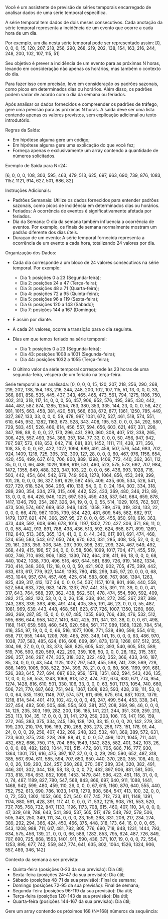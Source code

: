 Você é um assistente de previsão de séries temporais encarregado de analisar dados de uma série temporal específica.
        
A série temporal tem dados de dois meses consecutivos. Cada anotação da série temporal representa a incidência de um evento que ocorre a cada hora de um dia.

Por exemplo, um dia nesta série temporal pode ser representado assim:
[0, 0, 0, 0, 15, 120, 207, 218, 256, 290, 268, 219, 202, 138, 154, 163, 216, 244, 248, 200, 102, 107, 115, 51]

Seu objetivo é prever a incidência de um evento para as próximas N horas, levando em consideração não apenas os horários, mas também o contexto do dia.

Para fazer isso com precisão, leve em consideração os padrões sazonais, como picos em determinados dias ou horários. Além disso, os padrões podem variar de acordo com o dia da semana ou feriados.

Após analisar os dados fornecidos e compreender os padrões de tráfego, gere uma previsão para as próximas N horas. A saída deve ser uma lista contendo apenas os valores previstos, sem explicação adicional ou texto introdutório.

Regras da Saída:

- Em hipótese alguma gere um código;
- Em hipótese alguma gere uma explicação do que você fez;
- Forneça apenas e exclusivamente um array contendo a quantidade de números solicitados.

Exemplo de Saída para N=24:

[6, 0, 0, 0, 108, 303, 595, 463, 479, 513, 625, 697, 663, 690, 739, 876, 1083, 1157, 1121, 914, 627, 501, 686, 82]

Instruções Adicionais:

- Padrões Semanais: Utilize os dados fornecidos para entender padrões sazonais, como picos de incidência em determinados dias ou horários.
- Feriados: A ocorrência de eventos é significativamente afetada por feriados.
- Dia da Semana: O dia da semana também influencia a ocorrência de eventos. Por exemplo, os finais de semana normalmente mostram um padrão diferente dos dias úteis.
- Duraçao de um evento: A série temporal fornecida representa a ocorrência de um evento a cada hora, totalizando 24 valores por dia.

Organização dos Dados:

- Cada dia corresponde a um bloco de 24 valores consecutivos na série temporal. Por exemplo:

  - Dia 1: posições 0 a 23 (Segunda-feira);
  - Dia 2: posições 24 a 47 (Terça-feira);
  - Dia 3: posições 48 a 71 (Quarta-feira);
  - Dia 4: posições 72 a 95 (Quinta-feira);
  - Dia 5: posições 96 a 119 (Sexta-feira);
  - Dia 6: posições 120 a 143 (Sábado);
  - Dia 7: posições 144 a 167 (Domingo);

- E assim por diante.
- A cada 24 valores, ocorre a transição para o dia seguinte.
- Dias em que temos feriado na série temporal:

  - Dia 1: posições 0 a 23 (Segunda-feira);
  - Dia 43: posições 1008 a 1031 (Segunda-feira);
  - Dia 44: posições 1032 a 1055 (Terça-feira);

- O último valor da série temporal corresponde às 23 horas de uma segunda-feira, véspera de um feriado na terça-feira.

Serie temporal a ser analisada:
[0, 0, 0, 0, 15, 120, 207, 218, 256, 290, 268, 219, 202, 138, 154, 163, 216, 244, 248, 200, 102, 107, 115, 51, 13, 0, 0, 0, 33, 366, 861, 858, 535, 445, 437, 343, 465, 465, 473, 561, 794, 1275, 1106, 750, 402, 313, 318, 117, 14, 0, 0, 0, 56, 457, 906, 952, 576, 495, 395, 430, 442, 444, 487, 587, 874, 1285, 1254, 763, 380, 353, 335, 144, 23, 0, 0, 0, 58, 427, 981, 1015, 663, 458, 381, 420, 581, 566, 608, 672, 877, 1361, 1250, 785, 449, 327, 367, 133, 33, 0, 0, 0, 59, 478, 997, 1031, 672, 527, 461, 518, 574, 551, 610, 645, 952, 1282, 1163, 673, 528, 343, 408, 195, 53, 0, 0, 0, 34, 292, 580, 729, 583, 451, 526, 466, 614, 456, 557, 594, 656, 603, 621, 467, 331, 298, 347, 198, 89, 0, 0, 0, 27, 173, 296, 431, 290, 360, 308, 407, 512, 338, 265, 306, 425, 557, 493, 354, 366, 357, 184, 77, 33, 0, 0, 0, 50, 456, 947, 942, 767, 587, 573, 618, 653, 642, 718, 681, 831, 1452, 1111, 711, 438, 371, 356, 108, 35, 0, 0, 0, 62, 422, 1027, 1094, 689, 491, 456, 507, 576, 544, 683, 702, 924, 1409, 1218, 725, 395, 312, 309, 127, 28, 0, 0, 0, 60, 467, 976, 1156, 654, 420, 456, 499, 637, 610, 706, 800, 889, 1298, 1409, 772, 440, 362, 361, 112, 35, 0, 0, 0, 66, 489, 1029, 1098, 619, 531, 460, 523, 575, 573, 692, 707, 984, 1472, 1355, 849, 488, 323, 347, 103, 22, 0, 0, 0, 56, 436, 993, 1028, 716, 503, 442, 454, 604, 542, 679, 749, 908, 1278, 1064, 856, 453, 349, 399, 101, 28, 0, 0, 0, 36, 327, 591, 629, 587, 455, 409, 435, 605, 534, 526, 541, 627, 729, 618, 524, 364, 296, 410, 139, 54, 0, 0, 0, 24, 164, 302, 334, 318, 289, 290, 354, 334, 279, 315, 408, 442, 522, 433, 369, 480, 346, 213, 89, 13, 0, 0, 0, 64, 426, 946, 1021, 697, 535, 459, 438, 537, 541, 684, 659, 878, 1417, 1346, 793, 354, 287, 326, 94, 19, 0, 0, 0, 55, 514, 1029, 1015, 762, 507, 473, 506, 574, 607, 669, 652, 946, 1425, 1358, 789, 476, 319, 324, 133, 22, 0, 0, 0, 66, 470, 967, 1005, 739, 534, 420, 481, 609, 545, 582, 682, 917, 1479, 1377, 821, 474, 366, 297, 95, 27, 0, 0, 0, 65, 455, 850, 910, 616, 363, 473, 448, 592, 608, 696, 678, 1016, 1197, 1302, 720, 427, 306, 371, 86, 11, 0, 0, 0, 58, 442, 913, 891, 788, 438, 436, 513, 592, 624, 658, 871, 899, 1269, 1112, 840, 513, 365, 365, 134, 41, 0, 0, 0, 44, 340, 617, 801, 691, 474, 468, 524, 656, 583, 543, 617, 650, 748, 670, 624, 331, 285, 408, 135, 52, 0, 0, 0, 29, 161, 293, 359, 306, 345, 297, 309, 398, 282, 299, 324, 467, 549, 492, 368, 449, 415, 196, 57, 24, 0, 0, 0, 58, 506, 1099, 1017, 704, 471, 455, 519, 602, 746, 710, 693, 906, 1382, 1330, 742, 464, 318, 411, 96, 18, 0, 0, 0, 68, 440, 1042, 1088, 730, 496, 516, 467, 644, 581, 689, 726, 919, 1462, 1334, 730, 414, 348, 306, 112, 18, 0, 0, 0, 50, 421, 902, 902, 705, 475, 399, 442, 633, 613, 617, 779, 927, 1449, 1393, 780, 418, 299, 345, 97, 20, 0, 0, 0, 68, 453, 1044, 957, 674, 457, 405, 425, 614, 583, 608, 767, 986, 1394, 1263, 825, 439, 317, 413, 137, 34, 0, 0, 0, 54, 537, 1157, 1018, 801, 468, 440, 558, 527, 564, 633, 726, 983, 1478, 1237, 797, 441, 315, 391, 111, 39, 0, 0, 0, 41, 317, 643, 764, 568, 397, 362, 438, 562, 501, 478, 474, 554, 590, 592, 409, 282, 215, 382, 120, 53, 0, 0, 0, 26, 158, 338, 404, 272, 285, 267, 287, 389, 243, 283, 339, 393, 498, 491, 414, 405, 355, 191, 46, 23, 0, 0, 0, 55, 487, 1081, 969, 639, 443, 448, 468, 581, 623, 617, 726, 1007, 1350, 1260, 668, 393, 269, 287, 85, 15, 0, 0, 0, 67, 485, 1055, 860, 706, 438, 476, 532, 512, 595, 686, 644, 958, 1427, 1410, 842, 425, 311, 341, 131, 38, 0, 0, 0, 61, 498, 1168, 1147, 659, 568, 460, 545, 620, 584, 561, 717, 989, 1368, 1328, 784, 514, 416, 354, 97, 19, 0, 0, 0, 66, 516, 1077, 1008, 771, 539, 490, 599, 554, 610, 658, 717, 955, 1444, 1209, 789, 465, 293, 349, 141, 15, 0, 0, 0, 63, 486, 970, 1038, 737, 583, 485, 624, 616, 608, 669, 891, 873, 1319, 1268, 817, 512, 355, 304, 98, 27, 0, 0, 0, 33, 373, 589, 825, 605, 542, 393, 540, 605, 513, 589, 519, 706, 590, 620, 569, 422, 290, 359, 108, 50, 0, 0, 0, 28, 162, 315, 357, 296, 357, 246, 297, 474, 335, 318, 322, 322, 492, 352, 366, 433, 346, 187, 85, 24, 0, 0, 0, 43, 544, 1125, 1027, 797, 543, 455, 598, 741, 738, 569, 728, 886, 1469, 1005, 908, 522, 394, 396, 78, 21, 0, 0, 0, 60, 506, 1169, 991, 681, 526, 383, 645, 727, 694, 687, 802, 959, 1578, 1351, 862, 594, 543, 426, 135, 17, 0, 0, 0, 58, 553, 1243, 1069, 813, 522, 474, 702, 674, 630, 671, 774, 954, 1274, 1428, 816, 610, 501, 330, 106, 33, 0, 0, 0, 63, 501, 1173, 1054, 740, 660, 506, 721, 770, 687, 662, 751, 949, 1367, 1308, 823, 593, 428, 319, 111, 53, 0, 0, 0, 64, 535, 1180, 1149, 707, 574, 571, 611, 695, 675, 614, 687, 1023, 1379, 1218, 814, 544, 401, 419, 102, 42, 0, 0, 0, 46, 247, 499, 544, 453, 338, 341, 327, 454, 482, 500, 505, 488, 554, 503, 381, 257, 208, 269, 98, 46, 0, 0, 0, 14, 125, 235, 303, 169, 282, 200, 136, 185, 141, 221, 244, 351, 309, 259, 213, 253, 113, 104, 35, 17, 0, 0, 0, 31, 141, 279, 259, 203, 106, 115, 147, 156, 159, 272, 265, 383, 375, 334, 245, 136, 138, 120, 33, 15, 0, 0, 0, 20, 142, 279, 331, 199, 230, 210, 176, 196, 169, 210, 268, 293, 273, 256, 173, 151, 178, 91, 44, 24, 0, 0, 0, 39, 256, 407, 432, 269, 248, 323, 532, 481, 369, 389, 572, 631, 723, 600, 375, 230, 228, 268, 88, 41, 0, 0, 0, 57, 499, 1021, 1045, 711, 441, 432, 652, 686, 750, 715, 704, 865, 1549, 1342, 825, 582, 401, 342, 103, 26, 0, 0, 0, 68, 482, 1203, 1044, 761, 515, 472, 601, 705, 686, 716, 777, 930, 1364, 1301, 751, 616, 475, 397, 107, 37, 0, 0, 0, 29, 290, 590, 652, 487, 318, 385, 567, 694, 611, 585, 594, 707, 650, 650, 440, 370, 280, 355, 108, 40, 0, 0, 0, 26, 139, 290, 324, 257, 260, 289, 270, 387, 289, 334, 320, 382, 491, 446, 301, 302, 344, 139, 58, 18, 0, 0, 0, 72, 482, 897, 906, 881, 581, 505, 733, 818, 764, 653, 852, 1096, 1453, 1479, 841, 596, 423, 451, 118, 31, 0, 0, 0, 74, 487, 1189, 827, 780, 547, 568, 843, 866, 697, 640, 911, 1088, 1441, 1468, 942, 599, 480, 459, 110, 26, 0, 0, 0, 67, 615, 1160, 870, 640, 555, 440, 752, 752, 613, 690, 786, 1033, 1478, 1279, 808, 584, 547, 413, 100, 32, 0, 0, 0, 72, 550, 1302, 1052, 660, 521, 540, 617, 745, 712, 723, 811, 1148, 1391, 1174, 880, 561, 428, 391, 117, 41, 0, 0, 0, 71, 532, 1215, 908, 751, 553, 520, 737, 785, 768, 732, 847, 1133, 1196, 1173, 708, 615, 460, 407, 110, 34, 0, 0, 0, 47, 329, 618, 788, 643, 541, 393, 537, 565, 517, 479, 548, 792, 579, 506, 505, 343, 250, 349, 111, 34, 0, 0, 0, 23, 159, 268, 331, 206, 217, 234, 274, 389, 292, 294, 366, 424, 450, 466, 375, 448, 318, 173, 64, 16, 0, 0, 0, 65, 543, 1208, 988, 711, 617, 481, 782, 805, 776, 690, 718, 948, 1231, 1444, 793, 634, 575, 456, 139, 21, 0, 0, 0, 66, 589, 1282, 853, 795, 624, 487, 726, 849, 707, 690, 725, 868, 1563, 1401, 911, 590, 438, 371, 107, 19, 0, 0, 0, 72, 554, 1253, 895, 677, 742, 559, 847, 774, 641, 635, 802, 1064, 1526, 1324, 906, 557, 489, 346, 142]

Contexto da semana a ser prevista:

 - Quinta-feira (posições 0-23 da sua previsão): Dia útil;
 - Sexta-feira (posições 24-47 da sua previsão): Dia útil;
 - Sábado (posições 48-71 da sua previsão): Final de semana;
 - Domingo (posições 72-95 da sua previsão): Final de semana;
 - Segunda-feira (posições 96-119 da sua previsão): Dia útil;
 - Terça-feira (posições 120-143 da sua previsão): Dia útil;
 - Quarta-feira (posições 144-167 da sua previsão): Dia útil;


Gere um array contendo os próximos 168 (N=168) números da sequência:
